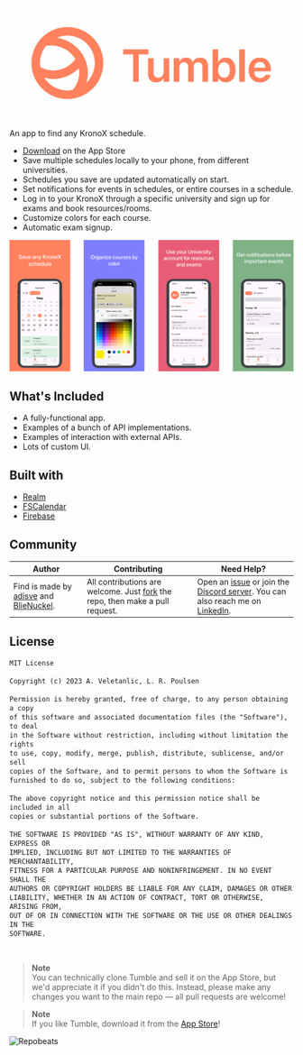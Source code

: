 ![Header](Assets/Header.png)

An app to find any KronoX schedule.

- [Download](https://apps.apple.com/se/app/tumble-for-kronox/id1617642864) on the App Store
- Save multiple schedules locally to your phone, from different universities.
- Schedules you save are updated automatically on start.
- Set notifications for events in schedules, or entire courses in a schedule.
- Log in to your KronoX through a specific university and sign up for exams and book resources/rooms.
- Customize colors for each course.
- Automatic exam signup.

![Showroom](Assets/Showroom.png)

## What's Included

- A fully-functional app.
- Examples of a bunch of API implementations.
- Examples of interaction with external APIs.
- Lots of custom UI.

## Built with

- [Realm](https://realm.io)
- [FSCalendar](https://github.com/WenchaoD/FSCalendar)
- [Firebase](https://firebase.google.com)

## Community

Author | Contributing | Need Help?
--- | --- | ---
Find is made by [adisve](https://github.com/adisve) and [BlieNuckel](https://github.com/BlieNuckel). | All contributions are welcome. Just [fork](https://github.com/adisve/Tumble-iOS/fork) the repo, then make a pull request. | Open an [issue](https://github.com/adisve/Tumble-iOS/issues) or join the [Discord server](https://discord.gg/GQmNzuQs). You can also reach me on [LinkedIn](https://www.linkedin.com/in/adis-veletanlic-2b51b4229/).

## License

```
MIT License

Copyright (c) 2023 A. Veletanlic, L. R. Poulsen

Permission is hereby granted, free of charge, to any person obtaining a copy
of this software and associated documentation files (the "Software"), to deal
in the Software without restriction, including without limitation the rights
to use, copy, modify, merge, publish, distribute, sublicense, and/or sell
copies of the Software, and to permit persons to whom the Software is
furnished to do so, subject to the following conditions:

The above copyright notice and this permission notice shall be included in all
copies or substantial portions of the Software.

THE SOFTWARE IS PROVIDED "AS IS", WITHOUT WARRANTY OF ANY KIND, EXPRESS OR
IMPLIED, INCLUDING BUT NOT LIMITED TO THE WARRANTIES OF MERCHANTABILITY,
FITNESS FOR A PARTICULAR PURPOSE AND NONINFRINGEMENT. IN NO EVENT SHALL THE
AUTHORS OR COPYRIGHT HOLDERS BE LIABLE FOR ANY CLAIM, DAMAGES OR OTHER
LIABILITY, WHETHER IN AN ACTION OF CONTRACT, TORT OR OTHERWISE, ARISING FROM,
OUT OF OR IN CONNECTION WITH THE SOFTWARE OR THE USE OR OTHER DEALINGS IN THE
SOFTWARE.
```

<br>

> **Note**  
> You can technically clone Tumble and sell it on the App Store, but we'd appreciate it if you didn't do this. Instead, please make any changes you want to the main repo — all pull requests are welcome!

> **Note**  
> If you like Tumble, download it from the [App Store](https://apps.apple.com/se/app/tumble-for-kronox/id1617642864)!

![Repobeats](https://repobeats.axiom.co/api/embed/862812c4c65cdb26b034a07e3ea0dd1fd619563c.svg "Repobeats analytics image")
